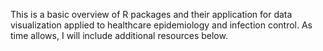 This is a basic overview of R packages and their application for data visualization applied to healthcare epidemiology and infection control. As time allows, I will include additional resources below.
